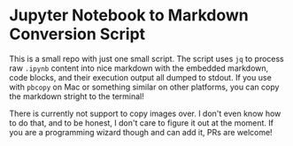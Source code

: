 # Jupyter Notebook to Markdown Conversion Script

This is a small repo with just one small script. The script uses `jq` to process
raw `.ipynb` content into nice markdown with the embedded markdown, code blocks,
and their execution output all dumped to stdout. If you use with `pbcopy` on Mac
or something similar on other platforms, you can copy the markdown stright to
the terminal!

There is currently not support to copy images over. I don't even know how to do
that, and to be honest, I don't care to figure it out at the moment. If you are
a programming wizard though and can add it, PRs are welcome!
